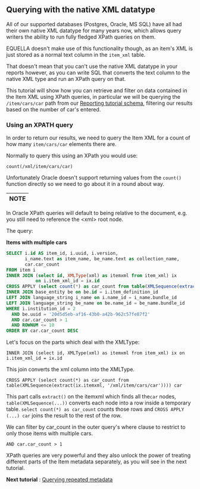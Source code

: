 ## Querying with the native XML datatype

All of our supported databases (Postgres, Oracle, MS SQL) have all had their own native XML
datatype for many years now, which allows query writers the ability to run fully fledged
XPath queries on them.

EQUELLA doesn't make use of this functionality though, as an item's XML is just stored as
a normal text column in the `item_xml` table.

That doesn't mean that you can't use the native XML datatype in your reports however,
as you can write SQL that converts the text column to the native XML type and run an
XPath query on that.

This tutorial will show how you can retrieve and filter on data contained in the Item
XML using XPath queries, in particular we will be querying the `/item/cars/car` path
from our [Reporting tutorial schema](ReportingTutorialSchema.md), filtering our results
based on the number of car's entered.

### Using an XPATH query

In order to return our results, we need to query the Item XML for a count of how many
`item/cars/car` elements there are.

Normally to query this using an XPath you would use:

`count(/xml/item/cars/car)`

Unfortunately Oracle doesn't support returning values from the `count()` function directly so
we need to go about it in a round about way.

| NOTE |
| ---- |


In Oracle XPath queries will default to being relative to the document,
e.g. you still need to reference the &lt;xml&gt; root node.

The query:

**Items with multiple cars**

```sql
SELECT i.id AS item_id, i.uuid, i.version,
       i_name.text as item_name, be_name.text as collection_name,
       car.car_count
FROM item i
INNER JOIN (select id, XMLType(xml) as itemxml from item_xml) ix
           on i.item_xml_id = ix.id
CROSS APPLY (select count(*) as car_count from table(XMLSequence(extract(ix.itemxml, '/xml/item/cars/car')))) car
INNER JOIN base_entity be on be.id = i.item_definition_id
LEFT JOIN language_string i_name on i.name_id = i_name.bundle_id
LEFT JOIN language_string be_name on be.name_id = be_name.bundle_id
WHERE i.institution_id = 2
  AND be.uuid = '20d5d5eb-af16-43b0-a42b-962c57fe87f2'
  AND car.car_count > 1
  AND ROWNUM <= 10
ORDER BY car.car_count DESC

```

Let's focus on the parts which deal with the XMLType:

`INNER JOIN (select id, XMLType(xml) as itemxml from item_xml) ix on i.item_xml_id = ix.id`

This join converts the xml column into the XMLType.

`CROSS APPLY (select count(*) as car_count from table(XMLSequence(extract(ix.itemxml, '/xml/item/cars/car')))) car`

This part calls `extract()` on the itemxml which finds all the`car` nodes, `table(XMLSequence(...))` converts each
node into a row inside a temporary table. `select count(*) as car_count` counts those
rows and `CROSS APPLY (...) car` joins the result to the rest of the row.

We can filter by car_count in the outer query's where clause to restrict to only those
items with multiple cars.

`AND car.car_count > 1`

XPath queries are very powerful and they also unlock the power of treating different
parts of the Item metadata separately, as you will see in the next tutorial.

**Next tutorial** : [Querying repeated metadata](RepeatedMetadata.md)
